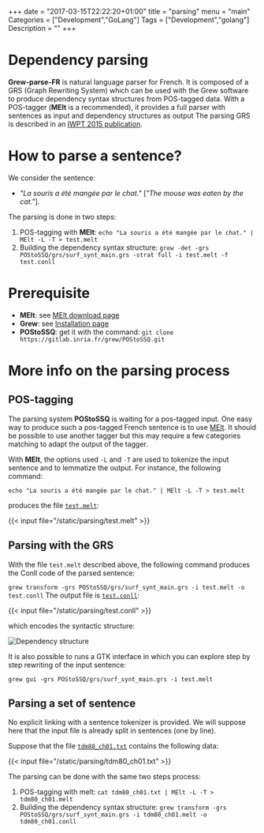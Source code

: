 +++
date = "2017-03-15T22:22:20+01:00"
title = "parsing"
menu = "main"
Categories = ["Development","GoLang"]
Tags = ["Development","golang"]
Description = ""
+++

# Dependency parsing

**Grew-parse-FR** is natural language parser for French.
It is composed of a GRS (Graph Rewriting System) which can be used with the Grew software to produce dependency syntax structures from POS-tagged data.
With a POS-tagger (**MElt** is a recommended), it provides a full parser with sentences as input and dependency structures as output
The parsing GRS is described in an [IWPT 2015 publication](https://hal.inria.fr/hal-01188694).

# How to parse a sentence?

We consider the sentence:

- *"La souris a été mangée par le chat."* [*"The mouse was eaten by the cat."*].

The parsing is done in two steps:

1. POS-tagging with **MElt**: `echo "La souris a été mangée par le chat." | MElt -L -T > test.melt`
2. Building the dependency syntax structure: `grew -det -grs POStoSSQ/grs/surf_synt_main.grs -strat full -i test.melt -f test.conll`


# Prerequisite

 * **MElt**: see [MElt download page](https://gforge.inria.fr/frs/?group_id=481)
 * **Grew**: see [Installation page](../installation)
 * **POStoSSQ**: get it with the command: `git clone https://gitlab.inria.fr/grew/POStoSSQ.git`

# More info on the parsing process

## POS-tagging
The parsing system **POStoSSQ** is waiting for a pos-tagged input.
One easy way to produce such a pos-tagged French sentence is to use [MElt](https://gforge.inria.fr/frs/?group_id=481).
It should be possible to use another tagger but this may require a few categories matching to adapt the output of the tagger.

With **MElt**, the options used `-L` and `-T` are used to tokenize the input sentence and to lemmatize the output.
For instance, the following command:

`echo "La souris a été mangée par le chat." | MElt -L -T > test.melt`

produces the file [`test.melt`](/parsing/test.melt):

{{< input file="/static/parsing/test.melt" >}}

## Parsing with the GRS

With the file `test.melt` described above, the following command produces the Conll code of the parsed sentence:

`grew transform -grs POStoSSQ/grs/surf_synt_main.grs -i test.melt -o test.conll`
The output file is [`test.conll`](/parsing/test.conll):

{{< input file="/static/parsing/test.conll" >}}

which encodes the syntactic structure:

![Dependency structure](/parsing/test.svg)

It is also possible to runs a GTK interface in which you can explore step by step rewriting of the input sentence:

`grew gui -grs POStoSSQ/grs/surf_synt_main.grs -i test.melt`

## Parsing a set of sentence
No explicit linking with a sentence tokenizer is provided.
We will suppose here that the input file is already split in sentences (one by line).

Suppose that the file [`tdm80_ch01.txt`](/parsing/tdm80_ch01.txt) contains the following data:

{{< input file="/static/parsing/tdm80_ch01.txt" >}}

The parsing can be done with the same two steps process:

1. POS-tagging with melt: `cat tdm80_ch01.txt | MElt -L -T > tdm80_ch01.melt`
2. Building the dependency syntax structure: `grew transform -grs POStoSSQ/grs/surf_synt_main.grs -i tdm80_ch01.melt -o tdm80_ch01.conll`


